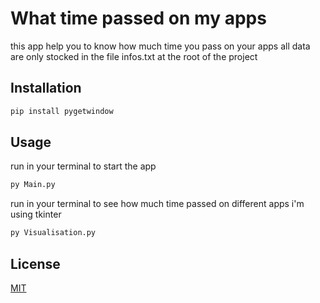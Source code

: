 # What time passed on my apps

this app help you to know how much time you pass on your apps all data are only stocked in the file infos.txt at the root of the project

## Installation

```bash
pip install pygetwindow
```

## Usage
run in your terminal to start the app 
```python
py Main.py
```
run in your terminal to see how much time passed on different apps
i'm using tkinter
```python
py Visualisation.py
```

## License
[MIT](https://choosealicense.com/licenses/mit/)